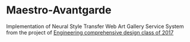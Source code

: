 # Maestro-Avantgarde

Implementation of Neural Style Transfer Web Art Gallery Service System from the project of [Engineering comprehensive design class of 2017](http://mclab.hufs.ac.kr/wiki/Lectures/CAP/2017/Results/Team_Avante_Garde)

